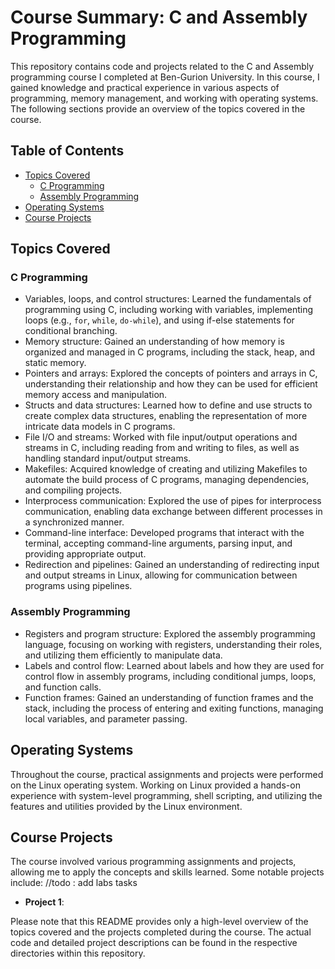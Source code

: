 # Course Summary: C and Assembly Programming

This repository contains code and projects related to the C and Assembly programming course I completed at Ben-Gurion University. In this course, I gained knowledge and practical experience in various aspects of programming, memory management, and working with operating systems. The following sections provide an overview of the topics covered in the course.

## Table of Contents

- [Topics Covered](#topics-covered)
  - [C Programming](#c-programming)
  - [Assembly Programming](#assembly-programming)
- [Operating Systems](#operating-systems)
- [Course Projects](#course-projects)

## Topics Covered

### C Programming

- Variables, loops, and control structures: Learned the fundamentals of programming using C, including working with variables, implementing loops (e.g., `for`, `while`, `do-while`), and using if-else statements for conditional branching.
- Memory structure: Gained an understanding of how memory is organized and managed in C programs, including the stack, heap, and static memory.
- Pointers and arrays: Explored the concepts of pointers and arrays in C, understanding their relationship and how they can be used for efficient memory access and manipulation.
- Structs and data structures: Learned how to define and use structs to create complex data structures, enabling the representation of more intricate data models in C programs.
- File I/O and streams: Worked with file input/output operations and streams in C, including reading from and writing to files, as well as handling standard input/output streams.
- Makefiles: Acquired knowledge of creating and utilizing Makefiles to automate the build process of C programs, managing dependencies, and compiling projects.
- Interprocess communication: Explored the use of pipes for interprocess communication, enabling data exchange between different processes in a synchronized manner.
- Command-line interface: Developed programs that interact with the terminal, accepting command-line arguments, parsing input, and providing appropriate output.
- Redirection and pipelines: Gained an understanding of redirecting input and output streams in Linux, allowing for communication between programs using pipelines.

### Assembly Programming

- Registers and program structure: Explored the assembly programming language, focusing on working with registers, understanding their roles, and utilizing them efficiently to manipulate data.
- Labels and control flow: Learned about labels and how they are used for control flow in assembly programs, including conditional jumps, loops, and function calls.
- Function frames: Gained an understanding of function frames and the stack, including the process of entering and exiting functions, managing local variables, and parameter passing.

## Operating Systems

Throughout the course, practical assignments and projects were performed on the Linux operating system. Working on Linux provided a hands-on experience with system-level programming, shell scripting, and utilizing the features and utilities provided by the Linux environment.

## Course Projects

The course involved various programming assignments and projects, allowing me to apply the concepts and skills learned. Some notable projects include:
//todo : add labs tasks
- **Project 1**: 


Please note that this README provides only a high-level overview of the topics covered and the projects completed during the course. The actual code and detailed project descriptions can be found in the respective directories within this repository.
